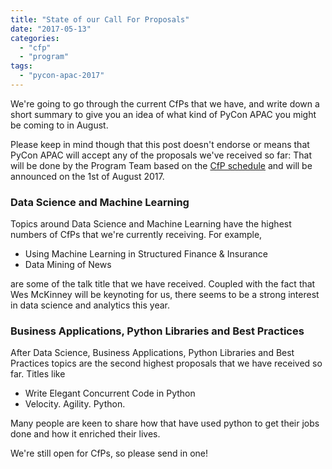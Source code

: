 ```yaml
---
title: "State of our Call For Proposals"
date: "2017-05-13"
categories: 
  - "cfp"
  - "program"
tags: 
  - "pycon-apac-2017"
---
```


We're going to go through the current CfPs that we have, and write down a short summary to give you an idea of what kind of PyCon APAC you might be coming to in August.

Please keep in mind though that this post doesn't endorse or means that PyCon APAC will accept any of the proposals we've received so far: That will be done by the Program Team based on the [CfP schedule](http://pycon.my/2017/02/25/speak-at-pycon-apac-2017/) and will be announced on the 1st of August 2017.

### Data Science and Machine Learning

Topics around Data Science and Machine Learning have the highest numbers of CfPs that we're currently receiving. For example,

- Using Machine Learning in Structured Finance & Insurance
- Data Mining of News

are some of the talk title that we have received. Coupled with the fact that Wes McKinney will be keynoting for us, there seems to be a strong interest in data science and analytics this year.

### Business Applications, Python Libraries and Best Practices

After Data Science, Business Applications, Python Libraries and Best Practices topics are the second highest proposals that we have received so far. Titles like

- Write Elegant Concurrent Code in Python
- Velocity. Agility. Python.

Many people are keen to share how that have used python to get their jobs done and how it enriched their lives.

We're still open for CfPs, so please send in one!
